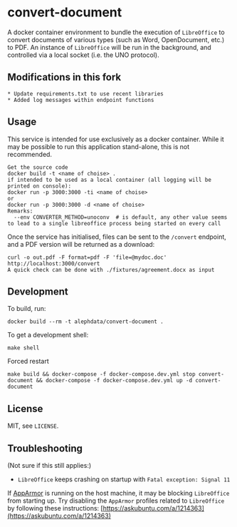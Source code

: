 # convert-document

A docker container environment to bundle the execution of `LibreOffice` to convert documents of various types (such as Word, OpenDocument, etc.) to PDF. An instance of `LibreOffice` will be run in the background, and controlled via a local socket (i.e. the UNO protocol).

## Modifications in this fork
    * Update requirements.txt to use recent libraries
    * Added log messages within endpoint functions

## Usage

This service is intended for use exclusively as a docker container. While it may be possible to
run this application stand-alone, this is not recommended. 

```shell
Get the source code
docker build -t <name of choise> .
if intended to be used as a local container (all logging will be printed on console):
docker run -p 3000:3000 -ti <name of choise> 
or
docker run -p 3000:3000 -d <name of choise>
Remarks: 
  --env CONVERTER_METHOD=unoconv  # is default, any other value seems to lead to a single libreoffice process being started on every call
```

Once the service has initialised, files can be sent to the `/convert` endpoint, and a PDF version
will be returned as a download:

```shell
curl -o out.pdf -F format=pdf -F 'file=@mydoc.doc' http://localhost:3000/convert
A quick check can be done with ./fixtures/agreement.docx as input
```

## Development

To build, run:

```shell
docker build --rm -t alephdata/convert-document .
```

To get a development shell:

```shell
make shell
```

Forced restart

```shell
make build && docker-compose -f docker-compose.dev.yml stop convert-document && docker-compose -f docker-compose.dev.yml up -d convert-document
```

## License

MIT, see `LICENSE`.


## Troubleshooting
(Not sure if this still applies:)
* `LibreOffice` keeps crashing on startup with `Fatal exception: Signal 11`

If [AppArmor](https://help.ubuntu.com/community/AppArmor) is running on the host machine, it may be blocking `LibreOffice` from starting up.
Try disabling the `AppArmor` profiles related to `LibreOffice` by following these instructions: [https://askubuntu.com/a/1214363](https://askubuntu.com/a/1214363)
